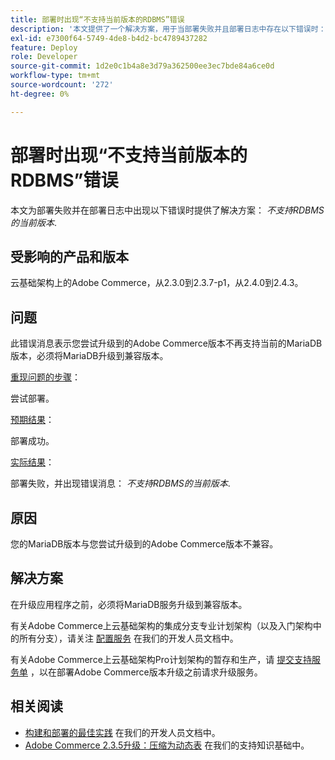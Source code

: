 ```yaml
---
title: 部署时出现“不支持当前版本的RDBMS”错误
description: '本文提供了一个解决方案，用于当部署失败并且部署日志中存在以下错误时： *当前版本的RDBMS不受支持*。'
exl-id: e7300f64-5749-4de8-b4d2-bc4789437282
feature: Deploy
role: Developer
source-git-commit: 1d2e0c1b4a8e3d79a362500ee3ec7bde84a6ce0d
workflow-type: tm+mt
source-wordcount: '272'
ht-degree: 0%

---
```


# 部署时出现“不支持当前版本的RDBMS”错误

本文为部署失败并在部署日志中出现以下错误时提供了解决方案： *不支持RDBMS的当前版本*.

## 受影响的产品和版本

云基础架构上的Adobe Commerce，从2.3.0到2.3.7-p1，从2.4.0到2.4.3。

## 问题

此错误消息表示您尝试升级到的Adobe Commerce版本不再支持当前的MariaDB版本，必须将MariaDB升级到兼容版本。


<u>重现问题的步骤</u>：

尝试部署。

<u>预期结果</u>：

部署成功。

<u>实际结果</u>：

部署失败，并出现错误消息： *不支持RDBMS的当前版本*.

## 原因

您的MariaDB版本与您尝试升级到的Adobe Commerce版本不兼容。

## 解决方案

在升级应用程序之前，必须将MariaDB服务升级到兼容版本。


有关Adobe Commerce上云基础架构的集成分支专业计划架构（以及入门架构中的所有分支），请关注 [配置服务](https://devdocs.magento.com/cloud/project/services.html) 在我们的开发人员文档中。

有关Adobe Commerce上云基础架构Pro计划架构的暂存和生产，请 [提交支持服务单](/help/help-center-guide/help-center/magento-help-center-user-guide.md#submit-ticket) ，以在部署Adobe Commerce版本升级之前请求升级服务。


## 相关阅读

* [构建和部署的最佳实践](https://devdocs.magento.com/cloud/reference/discover-deploy.html#best-practices) 在我们的开发人员文档中。
* [Adobe Commerce 2.3.5升级：压缩为动态表](https://experienceleague.adobe.com/docs/commerce-operations/implementation-playbook/best-practices/maintenance/commerce-235-upgrade-prerequisites-mariadb.html) 在我们的支持知识基础中。
